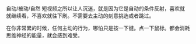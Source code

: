 自动/被动/自然
短视频之所以让人沉迷，就是因为它是自动的条件反射，喜欢就就继续看，不喜欢就往下刷。不需要去主动的刻意挑选或者跳过。

在你非常累的时候，任何主动的行为，哪怕只是按一下键。点一下鼠标。都会消耗思维神经的能量，就会感到难受。